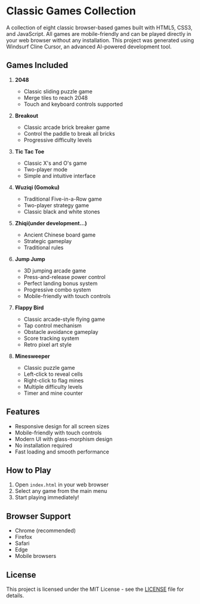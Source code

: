 # Classic Games Collection

A collection of eight classic browser-based games built with HTML5, CSS3, and JavaScript. All games are mobile-friendly and can be played directly in your web browser without any installation. This project was generated using Windsurf Cline Cursor, an advanced AI-powered development tool.

## Games Included

1. **2048**
   - Classic sliding puzzle game
   - Merge tiles to reach 2048
   - Touch and keyboard controls supported

2. **Breakout**
   - Classic arcade brick breaker game
   - Control the paddle to break all bricks
   - Progressive difficulty levels

3. **Tic Tac Toe**
   - Classic X's and O's game
   - Two-player mode
   - Simple and intuitive interface

4. **Wuziqi (Gomoku)**
   - Traditional Five-in-a-Row game
   - Two-player strategy game
   - Classic black and white stones

5. **Zhiqi(under development...)**
   - Ancient Chinese board game
   - Strategic gameplay
   - Traditional rules

6. **Jump Jump**
   - 3D jumping arcade game
   - Press-and-release power control
   - Perfect landing bonus system
   - Progressive combo system
   - Mobile-friendly with touch controls

7. **Flappy Bird**
   - Classic arcade-style flying game
   - Tap control mechanism
   - Obstacle avoidance gameplay
   - Score tracking system
   - Retro pixel art style

8. **Minesweeper**
   - Classic puzzle game
   - Left-click to reveal cells
   - Right-click to flag mines
   - Multiple difficulty levels
   - Timer and mine counter

## Features

- Responsive design for all screen sizes
- Mobile-friendly with touch controls
- Modern UI with glass-morphism design
- No installation required
- Fast loading and smooth performance

## How to Play

1. Open `index.html` in your web browser
2. Select any game from the main menu
3. Start playing immediately!

## Browser Support

- Chrome (recommended)
- Firefox
- Safari
- Edge
- Mobile browsers

## License

This project is licensed under the MIT License - see the [LICENSE](LICENSE) file for details.
